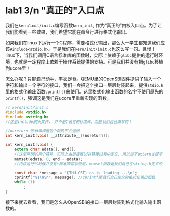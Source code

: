 # lab1 3/n "真正的"入口点

我们在`kern/init/init.c`编写函数`kern_init`, 作为“真正的”内核入口点。为了让我们能看到一些效果，我们希望它能在命令行进行格式化输出。

如果我们在linux下运行一个C程序，需要格式化输出，那么大一学生都知道我们应该`#include<stdio.h>`。于是我们在`kern/init/init.c`也这么写一句。且慢！linux下，当我们调用C语言标准库的函数时，实际上依赖于`glibc`提供的运行时环境，也就是一定程度上依赖于操作系统提供的支持。可是我们并没有把`glibc`移植到ucore里！

怎么办呢？只能自己动手，丰衣足食。QEMU里的OpenSBI固件提供了输入一个字符和输出一个字符的接口，我们一会把这个接口一层层封装起来，提供`stdio.h`里的格式化输出函数`cprintf()`来使用。这里格式化输出函数的名字不使用原先的`printf()`，强调这是我们在ucore里重新实现的函数。

```c
// kern/init/init.c
#include <stdio.h>
#include <string.h>
//这里include的头文件， 并不是C语言的标准库，而是我们自己编写的！

//noreturn 告诉编译器这个函数不会返回
int kern_init(void) __attribute__((noreturn));

int kern_init(void) {
    extern char edata[], end[]; 
    //这里声明的两个符号，实际上由链接器ld在链接过程中定义, 所以加了extern关键字
    memset(edata, 0, end - edata); 
    //内核运行的时候并没有c标准库可以使用，memset函数是我们自己在string.h定义的

    const char *message = "(THU.CST) os is loading ...\n";
    cprintf("%s\n\n", message); //cprintf是我们自己定义的格式化输出函数
   	while (1)
        ;
}
```

接下来就去看看，我们是怎么从OpenSBI的接口一层层封装到格式化输入输出函数的。